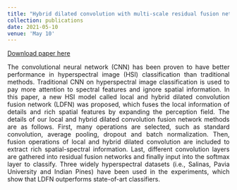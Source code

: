```yaml
---
title: "Hybrid dilated convolution with multi-scale residual fusion network for hyperspectral image classification"
collection: publications
date: 2021-05-10
venue: 'May 10'
---
```

[Download paper here](https://www.mdpi.com/2072-666X/12/5/545)

<div style="text-align: justify;">
The convolutional neural network (CNN) has been proven to have better performance in hyperspectral image (HSI) classification than traditional methods. Traditional CNN on hyperspectral image classification is used to pay more attention to spectral features and ignore spatial information. In this paper, a new HSI model called local and hybrid dilated convolution fusion network (LDFN) was proposed, which fuses the local information of details and rich spatial features by expanding the perception field. The details of our local and hybrid dilated convolution fusion network methods are as follows. First, many operations are selected, such as standard convolution, average pooling, dropout and batch normalization. Then, fusion operations of local and hybrid dilated convolution are included to extract rich spatial-spectral information. Last, different convolution layers are gathered into residual fusion networks and finally input into the softmax layer to classify. Three widely hyperspectral datasets (i.e., Salinas, Pavia University and Indian Pines) have been used in the experiments, which show that LDFN outperforms state-of-art classifiers.
</div>


